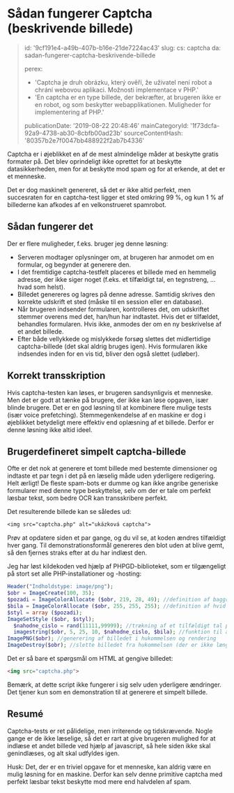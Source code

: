 Sådan fungerer Captcha (beskrivende billede)
============================================

> id: '9cf191e4-a49b-407b-b16e-21de7224ac43'
> slug:
> 	cs: captcha
> 	da: sadan-fungerer-captcha-beskrivende-billede
> 
> perex:
> 	- 'Captcha je druh obrázku, který ověří, že uživatel není robot a chrání webovou aplikaci. Možnosti implementace v PHP.'
> 	- 'En captcha er en type billede, der bekræfter, at brugeren ikke er en robot, og som beskytter webapplikationen. Muligheder for implementering af PHP.'
> 
> publicationDate: '2019-08-22 20:48:46'
> mainCategoryId: '1f73dcfa-92a9-4738-ab30-8cbfb00ad23b'
> sourceContentHash: '80357b2e7f0047bb488922f2ab7b4336'

Captcha er i øjeblikket en af de mest almindelige måder at beskytte gratis formater på. Det blev oprindeligt ikke oprettet for at beskytte datasikkerheden, men for at beskytte mod spam og for at erkende, at det er et menneske.

Det er dog maskinelt genereret, så det er ikke altid perfekt, men succesraten for en captcha-test ligger et sted omkring 99 %, og kun 1 % af billederne kan afkodes af en velkonstrueret spamrobot.

Sådan fungerer det
--------------------------

Der er flere muligheder, f.eks. bruger jeg denne løsning:

- Serveren modtager oplysninger om, at brugeren har anmodet om en formular, og begynder at generere den.
- I det fremtidige captcha-testfelt placeres et billede med en hemmelig adresse, der ikke siger noget (f.eks. et tilfældigt tal, en tegnstreng, ... hvad som helst).
- Billedet genereres og lagres på denne adresse. Samtidig skrives den korrekte udskrift et sted (måske til en session eller en database).
- Når brugeren indsender formularen, kontrolleres det, om udskriftet stemmer overens med det, han/hun har indtastet. Hvis det er tilfældet, behandles formularen. Hvis ikke, anmodes der om en ny beskrivelse af et andet billede.
- Efter både vellykkede og mislykkede forsøg slettes det midlertidige captcha-billede (det skal aldrig bruges igen). Hvis formularen ikke indsendes inden for en vis tid, bliver den også slettet (udløber).

Korrekt transskription
--------------------------

Hvis captcha-testen kan løses, er brugeren sandsynligvis et menneske. Men det er godt at tænke på brugere, der ikke kan løse opgaven, især blinde brugere. Det er en god løsning til at kombinere flere mulige tests (især voice prefetching). Stemmegenkendelse af en maskine er dog i øjeblikket betydeligt mere effektiv end oplæsning af et billede. Derfor er denne løsning ikke altid ideel.

Brugerdefineret simpelt captcha-billede
--------------------------

Ofte er det nok at generere et tomt billede med bestemte dimensioner og indtaste et par tegn i det på en læselig måde uden yderligere redigering. Helt ærligt! De fleste spam-bots er dumme og kan ikke angribe generiske formularer med denne type beskyttelse, selv om der er tale om perfekt læsbar tekst, som bedre OCR kan transskribere perfekt.

Det resulterende billede kan se således ud:

```txt
<img src="captcha.php" alt="ukázková captcha">
```

Prøv at opdatere siden et par gange, og du vil se, at koden ændres tilfældigt hver gang. Til demonstrationsformål genereres den blot uden at blive gemt, så den fjernes straks efter at du har indlæst den.

Jeg har løst kildekoden ved hjælp af PHPGD-biblioteket, som er tilgængeligt på stort set alle PHP-installationer og -hosting:

```php
Header("Indholdstype: image/png");
$obr = ImageCreate(100, 35);
$pozadi = ImageColorAllocate ($obr, 219, 28, 49); //definition af baggrundsfarve
$bila = ImageColorAllocate ($obr, 255, 255, 255); //definition af hvid farve for tekst
$styl = array ($pozadi);
ImageSetStyle ($obr, $styl);
  $nahodne_cislo = rand(11111,99999); //trækning af et tilfældigt tal på 5 tegn
  imagestring($obr, 5, 25, 10, $nahodne_cislo, $bila); //funktion til at tegne tekst (i dette tilfælde et tal)
ImagePNG($obr); //generering af billedet i hukommelsen og rendering
ImageDestroy($obr); //slette billedet fra hukommelsen (der er ikke længere brug for det, fordi det er genereret én gang)
```

Det er så bare et spørgsmål om HTML at gengive billedet:

```html
<img src="captcha.php">
```

Bemærk, at dette script ikke fungerer i sig selv uden yderligere ændringer. Det tjener kun som en demonstration til at generere et simpelt billede.

Resumé
--------------------------

Captcha-tests er ret pålidelige, men irriterende og tidskrævende. Nogle gange er de ikke læselige, så det er rart at give brugeren mulighed for at indlæse et andet billede ved hjælp af javascript, så hele siden ikke skal genindlæses, og alt skal udfyldes igen.

Husk: Det, der er en triviel opgave for et menneske, kan aldrig være en mulig løsning for en maskine. Derfor kan selv denne primitive captcha med perfekt læsbar tekst beskytte mod mere end halvdelen af spam.
